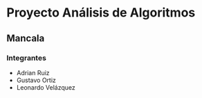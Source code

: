 # Proyecto Análisis de Algoritmos
## Mancala

### Integrantes
- Adrian Ruiz
- Gustavo Ortiz
- Leonardo Velázquez
